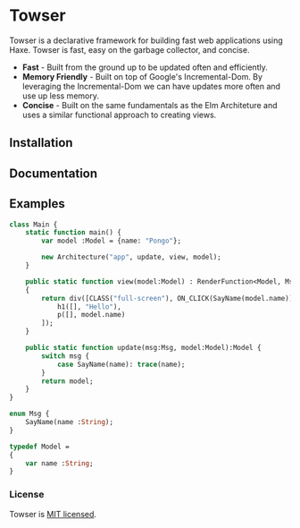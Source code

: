 # Towser

Towser is a declarative framework for building fast web applications using Haxe. Towser is fast, easy on the garbage collector, and concise.
* **Fast** - Built from the ground up to be updated often and efficiently.
* **Memory Friendly** - Built on top of Google's Incremental-Dom. By leveraging the Incremental-Dom we can have updates more often and use up less memory.
* **Concise** - Built on the same fundamentals as the Elm Architeture and uses a similar functional approach to creating views.

## Installation

## Documentation

## Examples
```haxe
class Main {
	static function main() {
		var model :Model = {name: "Pongo"};

		new Architecture("app", update, view, model);
	}

	public static function view(model:Model) : RenderFunction<Model, Msg>
	{
		return div([CLASS("full-screen"), ON_CLICK(SayName(model.name))], [
			h1([], "Hello"),
			p([], model.name)
		]);
	}

	public static function update(msg:Msg, model:Model):Model {
		switch msg {
			case SayName(name): trace(name);
		}
		return model;
	}
}

enum Msg {
	SayName(name :String);
}

typedef Model =
{
	var name :String;
}

```

### License

Towser is [MIT licensed](./LICENSE).
